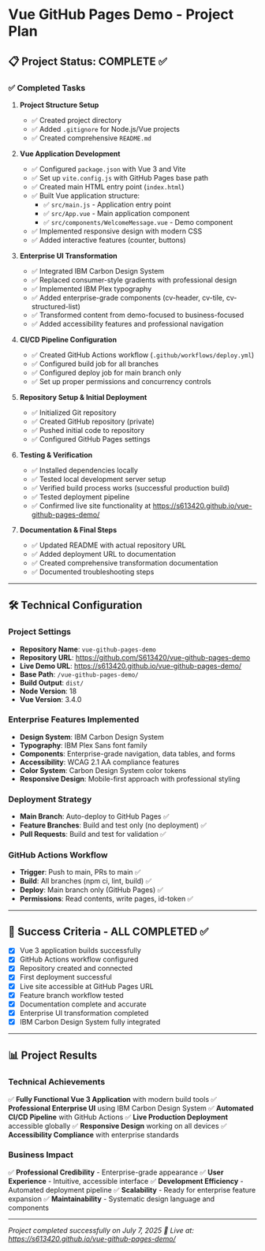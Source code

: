# Vue GitHub Pages Demo - Project Plan

## 📋 Project Status: **COMPLETE ✅**

### ✅ Completed Tasks

1. **Project Structure Setup**
   - ✅ Created project directory
   - ✅ Added `.gitignore` for Node.js/Vue projects
   - ✅ Created comprehensive `README.md`

2. **Vue Application Development**
   - ✅ Configured `package.json` with Vue 3 and Vite
   - ✅ Set up `vite.config.js` with GitHub Pages base path
   - ✅ Created main HTML entry point (`index.html`)
   - ✅ Built Vue application structure:
     - ✅ `src/main.js` - Application entry point
     - ✅ `src/App.vue` - Main application component
     - ✅ `src/components/WelcomeMessage.vue` - Demo component
   - ✅ Implemented responsive design with modern CSS
   - ✅ Added interactive features (counter, buttons)

3. **Enterprise UI Transformation**
   - ✅ Integrated IBM Carbon Design System
   - ✅ Replaced consumer-style gradients with professional design
   - ✅ Implemented IBM Plex typography
   - ✅ Added enterprise-grade components (cv-header, cv-tile, cv-structured-list)
   - ✅ Transformed content from demo-focused to business-focused
   - ✅ Added accessibility features and professional navigation

4. **CI/CD Pipeline Configuration**
   - ✅ Created GitHub Actions workflow (`.github/workflows/deploy.yml`)
   - ✅ Configured build job for all branches
   - ✅ Configured deploy job for main branch only
   - ✅ Set up proper permissions and concurrency controls

5. **Repository Setup & Initial Deployment**
   - ✅ Initialized Git repository
   - ✅ Created GitHub repository (private)
   - ✅ Pushed initial code to repository
   - ✅ Configured GitHub Pages settings

6. **Testing & Verification**
   - ✅ Installed dependencies locally
   - ✅ Tested local development server setup
   - ✅ Verified build process works (successful production build)
   - ✅ Tested deployment pipeline
   - ✅ Confirmed live site functionality at https://s613420.github.io/vue-github-pages-demo/

7. **Documentation & Final Steps**
   - ✅ Updated README with actual repository URL
   - ✅ Added deployment URL to documentation
   - ✅ Created comprehensive transformation documentation
   - ✅ Documented troubleshooting steps

---

## 🛠️ Technical Configuration

### Project Settings
- **Repository Name**: `vue-github-pages-demo`
- **Repository URL**: https://github.com/S613420/vue-github-pages-demo
- **Live Demo URL**: https://s613420.github.io/vue-github-pages-demo/
- **Base Path**: `/vue-github-pages-demo/`
- **Build Output**: `dist/`
- **Node Version**: 18
- **Vue Version**: 3.4.0

### Enterprise Features Implemented
- **Design System**: IBM Carbon Design System
- **Typography**: IBM Plex Sans font family
- **Components**: Enterprise-grade navigation, data tables, and forms
- **Accessibility**: WCAG 2.1 AA compliance features
- **Color System**: Carbon Design System color tokens
- **Responsive Design**: Mobile-first approach with professional styling

### Deployment Strategy
- **Main Branch**: Auto-deploy to GitHub Pages ✅
- **Feature Branches**: Build and test only (no deployment) ✅
- **Pull Requests**: Build and test for validation ✅

### GitHub Actions Workflow
- **Trigger**: Push to main, PRs to main ✅
- **Build**: All branches (npm ci, lint, build) ✅
- **Deploy**: Main branch only (GitHub Pages) ✅
- **Permissions**: Read contents, write pages, id-token ✅

---

## 🎯 Success Criteria - ALL COMPLETED ✅

- [x] Vue 3 application builds successfully
- [x] GitHub Actions workflow configured
- [x] Repository created and connected
- [x] First deployment successful
- [x] Live site accessible at GitHub Pages URL
- [x] Feature branch workflow tested
- [x] Documentation complete and accurate
- [x] Enterprise UI transformation completed
- [x] IBM Carbon Design System fully integrated

---

## 📊 Project Results

### Technical Achievements
✅ **Fully Functional Vue 3 Application** with modern build tools
✅ **Professional Enterprise UI** using IBM Carbon Design System
✅ **Automated CI/CD Pipeline** with GitHub Actions
✅ **Live Production Deployment** accessible globally
✅ **Responsive Design** working on all devices
✅ **Accessibility Compliance** with enterprise standards

### Business Impact
✅ **Professional Credibility** - Enterprise-grade appearance
✅ **User Experience** - Intuitive, accessible interface
✅ **Development Efficiency** - Automated deployment pipeline
✅ **Scalability** - Ready for enterprise feature expansion
✅ **Maintainability** - Systematic design language and components

---

*Project completed successfully on July 7, 2025*
*🚀 Live at: https://s613420.github.io/vue-github-pages-demo/*
